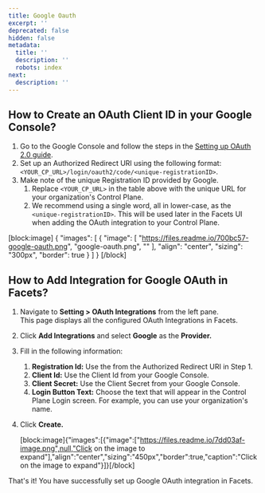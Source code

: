 ```yaml
---
title: Google Oauth
excerpt: ''
deprecated: false
hidden: false
metadata:
  title: ''
  description: ''
  robots: index
next:
  description: ''
---
```

## How to Create an OAuth Client ID in your Google Console?

1. Go to the Google Console and follow the steps in the [Setting up OAuth 2.0 guide](https://support.google.com/cloud/answer/6158849).
2. Set up an Authorized Redirect URI using the following format: `<YOUR_CP_URL>/login/oauth2/code/<unique-registrationID>`.
3. Make note of the unique Registration ID provided by Google.
   1. Replace `<YOUR_CP_URL>` in the table above with the unique URL for your organization's Control Plane.
   2. We recommend using a single word, all in lower-case, as the `<unique-registrationID>`. This will be used later in the Facets UI when adding the OAuth integration to your Control Plane.

[block:image]
{
  "images": [
    {
      "image": [
        "https://files.readme.io/700bc57-google-oauth.png",
        "google-oauth.png",
        ""
      ],
      "align": "center",
      "sizing": "300px",
      "border": true
    }
  ]
}
[/block]


## How to Add Integration for Google OAuth in Facets?

1. Navigate to **Setting > OAuth Integrations** from the left pane.  
   This page displays all the configured OAuth Integrations in Facets.
2. Click **Add Integrations** and select **Google** as the **Provider.**
3. Fill in the following information:

   1. **Registration Id:** Use the <unique-registrationID> from the Authorized Redirect URI in Step 1.
   2. **Client Id:** Use the Client Id from your Google Console.
   3. **Client Secret:** Use the Client Secret from your Google Console.
   4. **Login Button Text:** Choose the text that will appear in the Control Plane Login screen. For example, you can use your organization's name.
4. Click **Create.**

   [block:image]{"images":[{"image":["https://files.readme.io/7dd03af-image.png",null,"Click on the image to expand"],"align":"center","sizing":"450px","border":true,"caption":"Click on the image to expand"}]}[/block]

That's it! You have successfully set up Google OAuth integration in Facets.